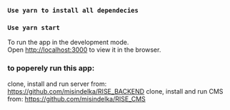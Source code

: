 ### `Use yarn to install all dependecies `

### `Use yarn start`

To run the app in the development mode.\
Open [http://localhost:3000](http://localhost:3000) to view it in the browser.


### to poperely run this app: 

clone, install and run server from: https://github.com/misindelka/RISE_BACKEND
clone, install and run CMS from: https://github.com/misindelka/RISE_CMS
 


